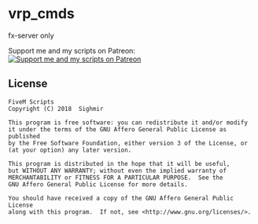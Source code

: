 # vrp_cmds
fx-server only

Support me and my scripts on Patreon:  
[![Support me and my scripts on Patreon](http://i.imgur.com/dyePK6Q.png)](https://www.patreon.com/Sighmir)  

## License

    FiveM Scripts
    Copyright (C) 2018  Sighmir

    This program is free software: you can redistribute it and/or modify
    it under the terms of the GNU Affero General Public License as published
    by the Free Software Foundation, either version 3 of the License, or
    (at your option) any later version.

    This program is distributed in the hope that it will be useful,
    but WITHOUT ANY WARRANTY; without even the implied warranty of
    MERCHANTABILITY or FITNESS FOR A PARTICULAR PURPOSE.  See the
    GNU Affero General Public License for more details.

    You should have received a copy of the GNU Affero General Public License
    along with this program.  If not, see <http://www.gnu.org/licenses/>.
